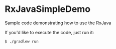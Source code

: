 # RxJavaSimpleDemo
Sample code demonstrating how to use the RxJava

If you'd like to execute the code, just run it:

`$ ./gradlew run`